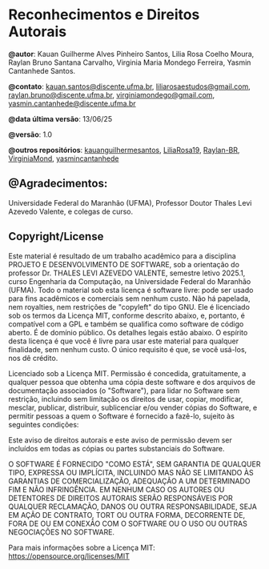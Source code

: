 # Reconhecimentos e Direitos Autorais
 
**@autor**: Kauan Guilherme Alves Pinheiro Santos,  Lilia Rosa Coelho Moura, Raylan Bruno Santana Carvalho, Virginia Maria Mondego Ferreira, Yasmin Cantanhede Santos.

**@contato**: kauan.santos@discente.ufma.br, liliarosaestudos@gmail.com, raylan.bruno@discente.ufma.br, virginiamondego@gmail.com, yasmin.cantanhede@discente.ufma.br

**@data última versão**: 13/06/25

**@versão**: 1.0

**@outros repositórios**: [kauanguilhermesantos](https://github.com/kauanguilhermesantos),  [LiliaRosa19](https://github.com/LiliaRosa19),  [Raylan-BR](https://github.com/Raylan-BR),  [VirginiaMond](https://github.com/VirginiaMond),  [yasmincantanhede](https://github.com/yasmincantanhede)

## @Agradecimentos:

Universidade Federal do Maranhão (UFMA), Professor Doutor Thales Levi Azevedo Valente, e colegas de curso.
 
## Copyright/License
 
Este material é resultado de um trabalho acadêmico para a disciplina PROJETO E DESENVOLVIMENTO DE SOFTWARE, sob a orientação do professor Dr. THALES LEVI AZEVEDO VALENTE, semestre letivo 2025.1, curso Engenharia da Computação, na Universidade Federal do Maranhão (UFMA). Todo o material sob esta licença é software livre: pode ser usado para fins acadêmicos e comerciais sem nenhum custo. Não há papelada, nem royalties, nem restrições de "copyleft" do tipo GNU. Ele é licenciado sob os termos da Licença MIT, conforme descrito abaixo, e, portanto, é compatível com a GPL e também se qualifica como software de código aberto. É de domínio público. Os detalhes legais estão abaixo. O espírito desta licença é que você é livre para usar este material para qualquer finalidade, sem nenhum custo. O único requisito é que, se você usá-los, nos dê crédito.
 
Licenciado sob a Licença MIT. Permissão é concedida, gratuitamente, a qualquer pessoa que obtenha uma cópia deste software e dos arquivos de documentação associados (o "Software"), para lidar no Software sem restrição, incluindo sem limitação os direitos de usar, copiar, modificar, mesclar, publicar, distribuir, sublicenciar e/ou vender cópias do Software, e permitir pessoas a quem o Software é fornecido a fazê-lo, sujeito às seguintes condições:
 
Este aviso de direitos autorais e este aviso de permissão devem ser incluídos em todas as cópias ou partes substanciais do Software.
 
O SOFTWARE É FORNECIDO "COMO ESTÁ", SEM GARANTIA DE QUALQUER TIPO, EXPRESSA OU IMPLÍCITA, INCLUINDO MAS NÃO SE LIMITANDO ÀS GARANTIAS DE COMERCIALIZAÇÃO, ADEQUAÇÃO A UM DETERMINADO FIM E NÃO INFRINGÊNCIA. EM NENHUM CASO OS AUTORES OU DETENTORES DE DIREITOS AUTORAIS SERÃO RESPONSÁVEIS POR QUALQUER RECLAMAÇÃO, DANOS OU OUTRA RESPONSABILIDADE, SEJA EM AÇÃO DE CONTRATO, TORT OU OUTRA FORMA, DECORRENTE DE, FORA DE OU EM CONEXÃO COM O SOFTWARE OU O USO OU OUTRAS NEGOCIAÇÕES NO SOFTWARE.
 
Para mais informações sobre a Licença MIT: https://opensource.org/licenses/MIT
